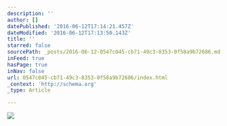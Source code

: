```yaml
---
description: ''
author: []
datePublished: '2016-06-12T17:14:21.457Z'
dateModified: '2016-06-12T17:13:50.143Z'
title: ''
starred: false
sourcePath: _posts/2016-06-12-0547c045-cb71-49c3-8353-0f58a9b72686.md
inFeed: true
hasPage: true
inNav: false
url: 0547c045-cb71-49c3-8353-0f58a9b72686/index.html
_context: 'http://schema.org'
_type: Article

---
```

![](https://the-grid-user-content.s3-us-west-2.amazonaws.com/409686c1-6cbc-437e-85c8-3bf989f97428.jpg)